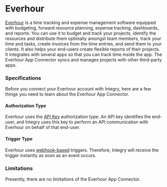 # Everhour

[Everhour](https://www.integry.io/apps/everhour) is a time tracking and expense management software equipped with budgeting, forward resource planning, expense tracking, dashboards, and reports. You can use it to budget and track your projects, identify the resources and distribute them optimally amongst team members, track your time and tasks, create invoices from the time entries, and send them to your clients. It also helps your end-users create flexible reports of their projects. It integrates with several apps so that you can track time inside the app. The Everhour App Connector syncs and manages projects with other third-party apps.&#x20;

### Specifications  <a href="#specifications-0-0" id="specifications-0-0"></a>

Before you connect your Everhour account with Integry, here are a few things you need to learn about the Everhour App Connector.&#x20;

#### Authorization Type  <a href="#authorization-type-0-1" id="authorization-type-0-1"></a>

Everhour uses the [API Key](https://support.integry.io/hc/en-us/articles/11112617800985-Authentication-Types-Supported-in-Integry) authorization type. An API key identifies the end-user, and Integry uses this key to perform an API communication with Everhour on behalf of that end-user.&#x20;

#### Trigger Type <a href="#trigger-type-0-2" id="trigger-type-0-2"></a>

Everhour uses [webhook-based](https://support.integry.io/hc/en-us/articles/360021913434-Creating-Webhook-Triggers) triggers. Therefore, Integry will receive the trigger instantly as soon as an event occurs.&#x20;

### Limitations <a href="#limitations-0-3" id="limitations-0-3"></a>

Presently, there are no limitations of the Everhour App Connector.
